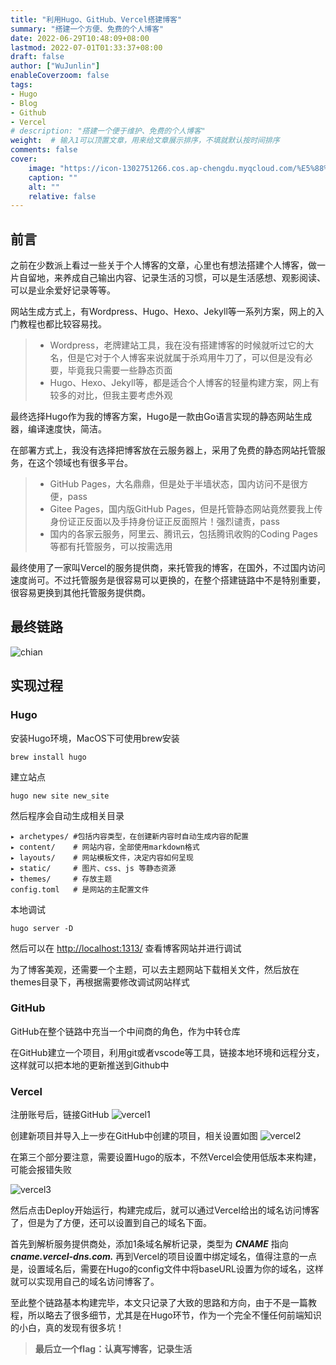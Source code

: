 ```yaml
---
title: "利用Hugo、GitHub、Vercel搭建博客"
summary: "搭建一个方便、免费的个人博客"
date: 2022-06-29T10:48:09+08:00
lastmod: 2022-07-01T01:33:37+08:00
draft: false
author: ["WuJunlin"]
enableCoverzoom: false
tags: 
- Hugo
- Blog
- Github
- Vercel
# description: "搭建一个便于维护、免费的个人博客"
weight:  # 输入1可以顶置文章，用来给文章展示排序，不填就默认按时间排序
comments: false
cover:
    image: "https://icon-1302751266.cos.ap-chengdu.myqcloud.com/%E5%88%A9%E7%94%A8Hugo%E3%80%81GitHub%E3%80%81Vercel%E6%90%AD%E5%BB%BA%E4%B8%AA%E4%BA%BA%E5%8D%9A%E5%AE%A2/cover.png"
    caption: ""
    alt: ""
    relative: false
---
```

## 前言

之前在少数派上看过一些关于个人博客的文章，心里也有想法搭建个人博客，做一片自留地，来养成自己输出内容、记录生活的习惯，可以是生活感想、观影阅读、可以是业余爱好记录等等。

网站生成方式上，有Wordpress、Hugo、Hexo、Jekyll等一系列方案，网上的入门教程也都比较容易找。

> - Wordpress，老牌建站工具，我在没有搭建博客的时候就听过它的大名，但是它对于个人博客来说就属于杀鸡用牛刀了，可以但是没有必要，毕竟我只需要一些静态页面
> - Hugo、Hexo、Jekyll等，都是适合个人博客的轻量构建方案，网上有较多的对比，但我主要考虑外观

最终选择Hugo作为我的博客方案，Hugo是一款由Go语言实现的静态网站生成器，编译速度快，简洁。

在部署方式上，我没有选择把博客放在云服务器上，采用了免费的静态网站托管服务，在这个领域也有很多平台。

> - GitHub Pages，大名鼎鼎，但是处于半墙状态，国内访问不是很方便，pass
> - Gitee Pages，国内版GitHub Pages，但是托管静态网站竟然要我上传身份证正反面以及手持身份证正反面照片！强烈谴责，pass
> - 国内的各家云服务，阿里云、腾讯云，包括腾讯收购的Coding Pages等都有托管服务，可以按需选用

最终使用了一家叫Vercel的服务提供商，来托管我的博客，在国外，不过国内访问速度尚可。不过托管服务是很容易可以更换的，在整个搭建链路中不是特别重要，很容易更换到其他托管服务提供商。

## 最终链路

<img loading="lazy" src="https://icon-1302751266.cos.ap-chengdu.myqcloud.com/%E5%88%A9%E7%94%A8Hugo%E3%80%81GitHub%E3%80%81Vercel%E6%90%AD%E5%BB%BA%E4%B8%AA%E4%BA%BA%E5%8D%9A%E5%AE%A2/blod_chain.png" type="" alt="chian" class="medium-zoom-image">

## 实现过程

### Hugo

安装Hugo环境，MacOS下可使用brew安装

```shell
brew install hugo
```

建立站点

```shell
hugo new site new_site
```

然后程序会自动生成相关目录

```shell
▸ archetypes/ #包括内容类型，在创建新内容时自动生成内容的配置
▸ content/    # 网站内容，全部使用markdown格式
▸ layouts/    # 网站模板文件，决定内容如何呈现
▸ static/     # 图片、css、js 等静态资源
▸ themes/     # 存放主题
config.toml   # 是网站的主配置文件
```

本地调试

```shell
hugo server -D
```

然后可以在 [http://localhost:1313/](http://localhost:1313/) 查看博客网站并进行调试

为了博客美观，还需要一个主题，可以去主题网站下载相关文件，然后放在themes目录下，再根据需要修改调试网站样式

### GitHub

GitHub在整个链路中充当一个中间商的角色，作为中转仓库

在GitHub建立一个项目，利用git或者vscode等工具，链接本地环境和远程分支，这样就可以把本地的更新推送到Github中

### Vercel

注册账号后，链接GitHub
<img loading="lazy" src="https://icon-1302751266.cos.ap-chengdu.myqcloud.com/%E5%88%A9%E7%94%A8Hugo%E3%80%81GitHub%E3%80%81Vercel%E6%90%AD%E5%BB%BA%E4%B8%AA%E4%BA%BA%E5%8D%9A%E5%AE%A2/vercel1.png" type="" alt="vercel1" class="medium-zoom-image">

创建新项目并导入上一步在GitHub中创建的项目，相关设置如图
<img loading="lazy" src="https://icon-1302751266.cos.ap-chengdu.myqcloud.com/%E5%88%A9%E7%94%A8Hugo%E3%80%81GitHub%E3%80%81Vercel%E6%90%AD%E5%BB%BA%E4%B8%AA%E4%BA%BA%E5%8D%9A%E5%AE%A2/vercel2.png" type="" alt="vercel2" class="medium-zoom-image">

在第三个部分要注意，需要设置Hugo的版本，不然Vercel会使用低版本来构建，可能会报错失败

<img loading="lazy" src="https://icon-1302751266.cos.ap-chengdu.myqcloud.com/%E5%88%A9%E7%94%A8Hugo%E3%80%81GitHub%E3%80%81Vercel%E6%90%AD%E5%BB%BA%E4%B8%AA%E4%BA%BA%E5%8D%9A%E5%AE%A2/vercel3.png" type="" alt="vercel3" class="medium-zoom-image">

然后点击Deploy开始运行，构建完成后，就可以通过Vercel给出的域名访问博客了，但是为了方便，还可以设置到自己的域名下面。

首先到解析服务提供商处，添加1条域名解析记录，类型为 **_CNAME_** 指向 **_cname.vercel-dns.com._** 再到Vercel的项目设置中绑定域名，值得注意的一点是，设置域名后，需要在Hugo的config文件中将baseURL设置为你的域名，这样就可以实现用自己的域名访问博客了。

至此整个链路基本构建完毕，本文只记录了大致的思路和方向，由于不是一篇教程，所以略去了很多细节，尤其是在Hugo环节，作为一个完全不懂任何前端知识的小白，真的发现有很多坑！

> **最后立一个flag：认真写博客，记录生活**
